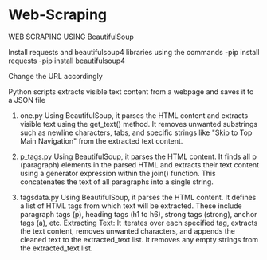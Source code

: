 # Web-Scraping
WEB SCRAPING USING BeautifulSoup

Install requests and beautifulsoup4 libraries using the commands
-pip install requests 
-pip install beautifulsoup4

Change the URL accordingly


Python scripts extracts visible text content from a webpage and saves it to a JSON file

1) one.py 
Using BeautifulSoup, it parses the HTML content and extracts visible text using the get_text() method.
It removes unwanted substrings such as newline characters, tabs, and specific strings like "Skip to Top Main Navigation" from the extracted text content.

2) p_tags.py 
Using BeautifulSoup, it parses the HTML content.
It finds all p (paragraph) elements in the parsed HTML and extracts their text content using a generator expression within the join() function. This concatenates the text of all paragraphs into a single string.

3) tagsdata.py 
Using BeautifulSoup, it parses the HTML content.
It defines a list of HTML tags from which text will be extracted. These include paragraph tags (p), heading tags (h1 to h6), strong tags (strong), anchor tags (a), etc. 
Extracting Text: It iterates over each specified tag, extracts the text content, removes unwanted characters, and appends the cleaned text to the extracted_text list.
It removes any empty strings from the extracted_text list.
